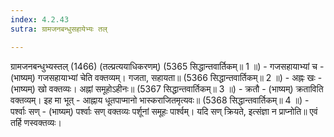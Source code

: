 ```yaml
---
index: 4.2.43
sutra: ग्रामजनबन्धुसहायेभ्यः तल्

---
```

 ग्रामजनबन्धुभ्यस्तल् (1466) (तल्प्रत्ययाधिकरणम्) (5365 सिद्धान्तवार्तिकम्॥ 1 ॥) - गजसहायाभ्यां च - (भाष्यम्) गजसहायाभ्यां चेति वक्तव्यम्। गजता, सहायता॥ (5366 सिद्धान्तवार्तिकम्॥ 2 ॥) - अह्नः खः - (भाष्यम्) खो वक्तव्यः। अह्नां समूहोऽहीनः॥ (5367 सिद्धान्तवार्तिकम्॥ 3 ॥) - क्रतौ - (भाष्यम्) क्रताविति वक्तव्यम्। इह मा भूत् - आह्नाय धूतपाप्मानो भास्कराजितमृत्यवः॥ (5368 सिद्धान्तवार्तिकम्॥ 4 ॥) - पर्श्वाः सण् - (भाष्यम्) पर्श्वाः सण् वक्तव्यः पर्शूनां समूहः पार्श्वम्। यदि सण् क्रियते, इत्संज्ञा न प्राप्नोति॥ एवं तर्हि णस्वक्तव्यः। 